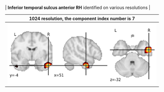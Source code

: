 


| **Inferior temporal sulcus anterior RH** identified on various resolutions |

| 1024 resolution, the component index number is 7|  
|:---:|  
| ![Component 1024](../1024/final/7.jpg "From component 1024: Inferior temporal sulcus anterior RH") |